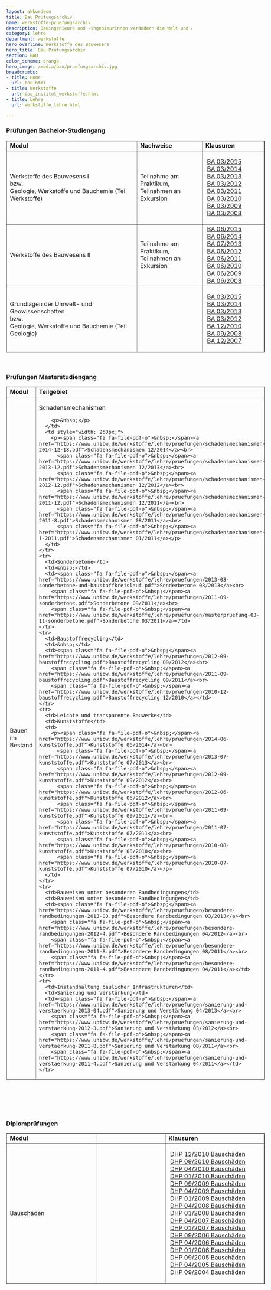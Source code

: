 ```yaml
---
layout: akkordeon
title: Bau Prüfungsarchiv
name: werkstoffe-pruefungsarchiv
description: Bauingenieure und -ingenieurinnen verändern die Welt und arbeiten maßgeblich beim Schutz unserer Umwelt mit. Sie beeinflussen unser Leben stärker als viele andere Berufe. Denn Infrastruktureinrichtungen und Bauwerke sind essentieller Bestandteil jeder Zivilisation.
category: lehre
department: werkstoffe
hero_overline: Werkstoffe des Bauwesens
hero_title: Bau Prüfungsarchiv
section: BAU
color_scheme: orange
hero_image: /media/bau/pruefungsarchiv.jpg
breadcrumbs:
- title: Home
  url: bau.html
- title: Werkstoffe
  url: bau_institut_werkstoffe.html
- title: Lehre
  url: werkstoffe_lehre.html

---
```




<h3>Prüfungen Bachelor-Studiengang</h3>

<table style="width: 700px;" cellspacing="1" cellpadding="1" border="1">
  <tbody>
	<tr>
	  <td><strong>Modul</strong></td>
	  <td><strong>Nachweise</strong></td>
	  <td><strong>Klausuren</strong></td>
	</tr>
	<tr>
	  <td>Werkstoffe des Bauwesens I<br>
		bzw.<br>
		Geologie, Werkstoffe und Bauchemie (Teil Werkstoffe)</td>
	  <td>Teilnahme am Praktikum,<br>
		Teilnahmen an Exkursion</td>
	  <td>
		<p><span class="link-pdf-js">&nbsp;</span><a href="https://www.unibw.de/werkstoffe/lehre/pruefungen/wdb-i-teil-1-wekstoffe-marz15.pdf">BA 03/2015</a><br>
		  <span class="fa fa-file-pdf-o">&nbsp;</span><a href="https://www.unibw.de/werkstoffe/lehre/pruefungen/wdb-i-teil-1-werkstoffe-marz-2014.pdf">BA 03/2014</a><br>
		  <span class="fa fa-file-pdf-o">&nbsp;</span><a href="https://www.unibw.de/werkstoffe/lehre/pruefungen/ba-wdb-i-03-2013-1.pdf">BA 03/2013</a><br>
		  <span class="fa fa-file-pdf-o">&nbsp;</span><a href="https://www.unibw.de/werkstoffe/lehre/pruefungen/bachelorpruefung-wdb-i-teil-werkstoffe-03-12.pdf">BA 03/2012</a><br>
		  <span class="fa fa-file-pdf-o">&nbsp;</span><a href="https://www.unibw.de/werkstoffe/lehre/pruefungen/bachelorpruefung-wdb-i-03-11.pdf">BA 03/2011</a><br>
		  <span class="fa fa-file-pdf-o">&nbsp;</span><a href="https://www.unibw.de/werkstoffe/lehre/pruefungen/bachelorpruefung-wdb-i-03-10.pdf">BA 03/2010</a><br>
		  <span class="fa fa-file-pdf-o">&nbsp;</span><a href="https://www.unibw.de/werkstoffe/lehre/pruefungen/bachelorpruefung-03-09-1.pdf">BA 03/2009</a><br>
		  <span class="fa fa-file-pdf-o">&nbsp;</span><a href="https://www.unibw.de/werkstoffe/lehre/pruefungen/bachelorpruefung-03-08-1.pdf">BA 03/2008</a></p>
	  </td>
	</tr>
	<tr>
	  <td>Werkstoffe des Bauwesens II</td>
	  <td>Teilnahme am Praktikum,<br>
		Teilnahmen an Exkursion</td>
	  <td style="width: 150px;"><span class="fa fa-file-pdf-o">&nbsp;</span><a href="https://www.unibw.de/werkstoffe/lehre/pruefungen/wdb-ii-juni2015.pdf">BA 06/2015</a><br>
		<span class="fa fa-file-pdf-o">&nbsp;</span><a href="https://www.unibw.de/werkstoffe/lehre/pruefungen/wdb-ii-juni-2014.pdf">BA 06/2014</a><br>
		<span class="fa fa-file-pdf-o">&nbsp;</span><a href="https://www.unibw.de/werkstoffe/lehre/pruefungen/ba-wdb-ii-07-2013.pdf">BA 07/2013</a><br>
		<span class="fa fa-file-pdf-o">&nbsp;</span><a href="https://www.unibw.de/werkstoffe/lehre/pruefungen/bachelorpruefung-06-12.pdf">BA 06/2012</a><br>
		<span class="fa fa-file-pdf-o">&nbsp;</span><a href="https://www.unibw.de/werkstoffe/lehre/pruefungen/bachelorpruefung-wii-06-11.pdf">BA 06/2011</a><br>
		<span class="fa fa-file-pdf-o">&nbsp;</span><a href="https://www.unibw.de/werkstoffe/lehre/pruefungen/bachelorpruefung-06-10-1.pdf">BA 06/2010</a><br>
		<span class="fa fa-file-pdf-o">&nbsp;</span><a href="https://www.unibw.de/werkstoffe/lehre/pruefungen/bachelorpruefung-06-09.pdf">BA 06/2009</a><br>
		<span class="fa fa-file-pdf-o">&nbsp;</span><a href="https://www.unibw.de/werkstoffe/lehre/pruefungen/bachelorpruefung-06-08.pdf">BA 06/2008</a></td>
	</tr>
	<tr>
	  <td>Grundlagen der Umwelt- und Geowissenschaften<br>
		bzw.<br>
		Geologie, Werkstoffe und Bauchemie (Teil Geologie)</td>
	  <td>&nbsp;</td>
	  <td>
		<p><span class="fa fa-file-pdf-o">&nbsp;</span><a href="https://www.unibw.de/werkstoffe/lehre/pruefungen/wdb-i-teil-2-geologie-marz15.pdf">BA 03/2015</a><br>
		  <span class="fa fa-file-pdf-o">&nbsp;</span><a href="https://www.unibw.de/werkstoffe/lehre/pruefungen/wdbi-teil-2-geologie-marz2014.pdf">BA 03/2014</a><br>
		  <span class="fa fa-file-pdf-o">&nbsp;</span><a href="https://www.unibw.de/werkstoffe/lehre/pruefungen/ba-geologie-03-2013.pdf">BA 03/2013</a><br>
		  <span class="fa fa-file-pdf-o">&nbsp;</span><a href="https://www.unibw.de/werkstoffe/lehre/pruefungen/bachelorpruefung-wdb-i-teil-geo-03-12.pdf">BA 03/2012</a><br>
		  <span class="fa fa-file-pdf-o">&nbsp;</span><a href="https://www.unibw.de/werkstoffe/lehre/pruefungen/ba-klausur-geologie-12-10.pdf">BA 12/2010</a><br>
		  <span class="fa fa-file-pdf-o">&nbsp;</span><a href="https://www.unibw.de/werkstoffe/lehre/pruefungen/ba-klausur-geologie-09-08.pdf">BA 09/2008</a><br>
		  <span class="fa fa-file-pdf-o">&nbsp;</span><a href="https://www.unibw.de/werkstoffe/lehre/pruefungen/ba-klausur-geologie-12-07.pdf">BA 12/2007</a></p>
	  </td>
	</tr>
  </tbody>
</table>

<p>&nbsp;</p>

<h3>Prüfungen Masterstudiengang</h3>

<table style="width: 700px;" cellspacing="1" cellpadding="1" border="1">
  <tbody>
	<tr>
	  <td><strong>Modul</strong></td>
	  <td><strong>Teilgebiet</strong></td>
	  <td><strong>Klausuren</strong></td>
	</tr>
	<tr>
	  <td style="width: 225px;">Bauen im Bestand</td>
	  <td>
		<p>Schadensmechanismen</p>

		<p>&nbsp;</p>
	  </td>
	  <td style="width: 250px;">
		<p><span class="fa fa-file-pdf-o">&nbsp;</span><a href="https://www.unibw.de/werkstoffe/lehre/pruefungen/schadensmechanismen-2014-12-18.pdf">Schadensmechanismen 12/2014</a><br>
		  <span class="fa fa-file-pdf-o">&nbsp;</span><a href="https://www.unibw.de/werkstoffe/lehre/pruefungen/schadensmechanismen-2013-12.pdf">Schadensmechanismen 12/2013</a><br>
		  <span class="fa fa-file-pdf-o">&nbsp;</span><a href="https://www.unibw.de/werkstoffe/lehre/pruefungen/schadensmechanismen-2012-12.pdf">Schadensmechanismen 12/2012</a><br>
		  <span class="fa fa-file-pdf-o">&nbsp;</span><a href="https://www.unibw.de/werkstoffe/lehre/pruefungen/schadensmechanismen-2011-12.pdf">Schadensmechanismen 12/2011</a><br>
		  <span class="fa fa-file-pdf-o">&nbsp;</span><a href="https://www.unibw.de/werkstoffe/lehre/pruefungen/schadensmechanismen-2011-8.pdf">Schadensmechanismen 08/2011</a><br>
		  <span class="fa fa-file-pdf-o">&nbsp;</span><a href="https://www.unibw.de/werkstoffe/lehre/pruefungen/schadensmechanismen-1-2011.pdf">Schadensmechanismen 01/2011</a></p>
	  </td>
	</tr>
	<tr>
	  <td>Sonderbetone</td>
	  <td>&nbsp;</td>
	  <td><span class="fa fa-file-pdf-o">&nbsp;</span><a href="https://www.unibw.de/werkstoffe/lehre/pruefungen/2013-03-sonderbetone-und-baustoffkreislauf.pdf">Sonderbetone 03/2013</a><br>
		<span class="fa fa-file-pdf-o">&nbsp;</span><a href="https://www.unibw.de/werkstoffe/lehre/pruefungen/2011-09-sonderbetone.pdf">Sonderbetone 09/2011</a><br>
		<span class="fa fa-file-pdf-o">&nbsp;</span><a href="https://www.unibw.de/werkstoffe/lehre/pruefungen/masterpruefung-03-11-sonderbetone.pdf">Sonderbetone 03/2011</a></td>
	</tr>
	<tr>
	  <td>Baustoffrecycling</td>
	  <td>&nbsp;</td>
	  <td><span class="fa fa-file-pdf-o">&nbsp;</span><a href="https://www.unibw.de/werkstoffe/lehre/pruefungen/2012-09-baustoffrecycling.pdf">Baustoffrecycling 09/2012</a><br>
		<span class="fa fa-file-pdf-o">&nbsp;</span><a href="https://www.unibw.de/werkstoffe/lehre/pruefungen/2011-09-baustoffrecycling.pdf">Baustoffrecycling 09/2011</a><br>
		<span class="fa fa-file-pdf-o">&nbsp;</span><a href="https://www.unibw.de/werkstoffe/lehre/pruefungen/2010-12-baustoffrecycling.pdf">Baustoffrecycling 12/2010</a></td>
	</tr>
	<tr>
	  <td>Leichte und transparente Bauwerke</td>
	  <td>Kunststoffe</td>
	  <td>
		<p><span class="fa fa-file-pdf-o">&nbsp;</span><a href="https://www.unibw.de/werkstoffe/lehre/pruefungen/2014-06-kunststoffe.pdf">Kunststoffe 06/2014</a><br>
		  <span class="fa fa-file-pdf-o">&nbsp;</span><a href="https://www.unibw.de/werkstoffe/lehre/pruefungen/2013-07-kunststoffe.pdf">Kunststoffe 07/2013</a><br>
		  <span class="fa fa-file-pdf-o">&nbsp;</span><a href="https://www.unibw.de/werkstoffe/lehre/pruefungen/2012-09-kunststoffe.pdf">Kunststoffe 09/2012</a><br>
		  <span class="fa fa-file-pdf-o">&nbsp;</span><a href="https://www.unibw.de/werkstoffe/lehre/pruefungen/2012-06-kunststoffe.pdf">Kunststoffe 06/2012</a><br>
		  <span class="fa fa-file-pdf-o">&nbsp;</span><a href="https://www.unibw.de/werkstoffe/lehre/pruefungen/2011-09-kunststoffe.pdf">Kunststoffe 09/2011</a><br>
		  <span class="fa fa-file-pdf-o">&nbsp;</span><a href="https://www.unibw.de/werkstoffe/lehre/pruefungen/2011-07-kunststoffe.pdf">Kunststoffe 07/2011</a><br>
		  <span class="fa fa-file-pdf-o">&nbsp;</span><a href="https://www.unibw.de/werkstoffe/lehre/pruefungen/2010-08-kunststoffe.pdf">Kunststoffe 08/2010</a><br>
		  <span class="fa fa-file-pdf-o">&nbsp;</span><a href="https://www.unibw.de/werkstoffe/lehre/pruefungen/2010-07-kunststoffe.pdf">Kunststoffe 07/2010</a></p>
	  </td>
	</tr>
	<tr>
	  <td>Bauweisen unter besonderen Randbedingungen</td>
	  <td>Bauweisen unter besonderen Randbedingungen</td>
	  <td><span class="fa fa-file-pdf-o">&nbsp;</span><a href="https://www.unibw.de/werkstoffe/lehre/pruefungen/besondere-randbedingungen-2013-03.pdf">Besondere Randbedingungen 03/2013</a><br>
		<span class="fa fa-file-pdf-o">&nbsp;</span><a href="https://www.unibw.de/werkstoffe/lehre/pruefungen/besondere-randbedingungen-2012-4.pdf">Besondere Randbedingungen 04/2012</a><br>
		<span class="fa fa-file-pdf-o">&nbsp;</span><a href="https://www.unibw.de/werkstoffe/lehre/pruefungen/besondere-randbedingungen-2011-8.pdf">Besondere Randbedingungen 08/2011</a><br>
		<span class="fa fa-file-pdf-o">&nbsp;</span><a href="https://www.unibw.de/werkstoffe/lehre/pruefungen/besondere-randbedingungen-2011-4.pdf">Besondere Randbedingungen 04/2011</a></td>
	</tr>
	<tr>
	  <td>Instandhaltung baulicher Infrastrukturen</td>
	  <td>Sanierung und Verstärkung</td>
	  <td><span class="fa fa-file-pdf-o">&nbsp;</span><a href="https://www.unibw.de/werkstoffe/lehre/pruefungen/sanierung-und-verstaerkung-2013-04.pdf">Sanierung und Verstärkung 04/2013</a><br>
		<span class="fa fa-file-pdf-o">&nbsp;</span><a href="https://www.unibw.de/werkstoffe/lehre/pruefungen/sanierung-und-verstaerkung-2012-3.pdf">Sanierung und Verstärkung 03/2012</a><br>
		<span class="fa fa-file-pdf-o">&nbsp;</span><a href="https://www.unibw.de/werkstoffe/lehre/pruefungen/sanierung-und-verstaerkung-2011-8.pdf">Sanierung und Verstärkung 08/2011</a><br>
		<span class="fa fa-file-pdf-o">&nbsp;</span><a href="https://www.unibw.de/werkstoffe/lehre/pruefungen/sanierung-und-verstaerkung-2011-4.pdf">Sanierung und Verstärkung 04/2011</a></td>
	</tr>
  </tbody>
</table>

<h3>&nbsp;</h3>

<h3>&nbsp;</h3>

<h3>Diplomprüfungen</h3>

<table style="width: 700px;" cellspacing="1" cellpadding="1" border="1">
  <tbody>
	<tr>
	  <td><strong>Modul</strong></td>
	  <td>&nbsp;</td>
	  <td style="width: 200px;"><strong>Klausuren</strong></td>
	</tr>
	<tr>
	  <td style="width: 225px;">Bauschäden &nbsp; &nbsp; &nbsp; &nbsp; &nbsp; &nbsp; &nbsp;</td>
	  <td>&nbsp;&nbsp;&nbsp;&nbsp;&nbsp;&nbsp;&nbsp;&nbsp;&nbsp;&nbsp;&nbsp;&nbsp;&nbsp; &nbsp;&nbsp; &nbsp; &nbsp; &nbsp; &nbsp; &nbsp; &nbsp; &nbsp; &nbsp; &nbsp;&nbsp; &nbsp;&nbsp;&nbsp;&nbsp;</td>
	  <td style="width: 250px;">
		<p><span class="fa fa-file-pdf-o">&nbsp;</span><a href="https://www.unibw.de/werkstoffe/lehre/pruefungen/archiv-diplompruefungen/dhp-12-2010-bauschaeden.pdf">DHP 12/2010 Bauschäden</a><br>
		  <span class="fa fa-file-pdf-o">&nbsp;</span><a href="https://www.unibw.de/werkstoffe/lehre/pruefungen/archiv-diplompruefungen/dhp-09-2010-bauschaeden.pdf">DHP 09/2010 Bauschäden</a><br>
		  <span class="fa fa-file-pdf-o">&nbsp;</span><a href="https://www.unibw.de/werkstoffe/lehre/pruefungen/archiv-diplompruefungen/dhp-04-2010-bauschaeden.pdf">DHP 04/2010 Bauschäden</a><br>
		  <span class="fa fa-file-pdf-o">&nbsp;</span><a href="https://www.unibw.de/werkstoffe/lehre/pruefungen/archiv-diplompruefungen/dhp-01-2010-bauschaeden.pdf">DHP 01/2010 Bauschäden</a><br>
		  <span class="fa fa-file-pdf-o">&nbsp;</span><a href="https://www.unibw.de/werkstoffe/lehre/pruefungen/archiv-diplompruefungen/dhp-09-2009-bauschaeden.pdf">DHP 09/2009 Bauschäden</a><br>
		  <span class="fa fa-file-pdf-o">&nbsp;</span><a href="https://www.unibw.de/werkstoffe/lehre/pruefungen/archiv-diplompruefungen/dhp-04-2009-bauschaeden.pdf">DHP 04/2009 Bauschäden</a><br>
		  <span class="fa fa-file-pdf-o">&nbsp;</span><a href="https://www.unibw.de/werkstoffe/lehre/pruefungen/archiv-diplompruefungen/dhp-01-2009-bauschaeden.pdf">DHP 01/2009 Bauschäden</a><br>
		  <span class="fa fa-file-pdf-o">&nbsp;</span><a href="https://www.unibw.de/werkstoffe/lehre/pruefungen/archiv-diplompruefungen/dhp-04-2008-bauschaeden.pdf">DHP 04/2008 Bauschäden</a><br>
		  <span class="fa fa-file-pdf-o">&nbsp;</span><a href="https://www.unibw.de/werkstoffe/lehre/pruefungen/archiv-diplompruefungen/dhp-01-2008-bauschaeden.pdf">DHP 01/2008 Bauschäden</a><br>
		  <span class="fa fa-file-pdf-o">&nbsp;</span><a href="https://www.unibw.de/werkstoffe/lehre/pruefungen/archiv-diplompruefungen/dhp-04-2007-bauschaeden.pdf">DHP 04/2007 Bauschäden</a><br>
		  <span class="fa fa-file-pdf-o">&nbsp;</span><a href="https://www.unibw.de/werkstoffe/lehre/pruefungen/archiv-diplompruefungen/dhp-01-2007-bauschaeden.pdf">DHP 01/2007 Bauschäden</a><br>
		  <span class="fa fa-file-pdf-o">&nbsp;</span><a href="https://www.unibw.de/werkstoffe/lehre/pruefungen/archiv-diplompruefungen/dhp-09-2006-bauschaeden.pdf">DHP 09/2006 Bauschäden</a><br>
		  <span class="fa fa-file-pdf-o">&nbsp;</span><a href="https://www.unibw.de/werkstoffe/lehre/pruefungen/archiv-diplompruefungen/dhp-04-2006-bauschaeden.pdf">DHP 04/2006 Bauschäden</a><br>
		  <span class="fa fa-file-pdf-o">&nbsp;</span><a href="https://www.unibw.de/werkstoffe/lehre/pruefungen/archiv-diplompruefungen/dhp-01-2006-bauschaeden.pdf">DHP 01/2006 Bauschäden</a><br>
		  <span class="fa fa-file-pdf-o">&nbsp;</span><a href="https://www.unibw.de/werkstoffe/lehre/pruefungen/archiv-diplompruefungen/dhp-09-2005-bauschaeden.pdf">DHP 09/2005 Bauschäden</a><br>
		  <span class="fa fa-file-pdf-o">&nbsp;</span><a href="https://www.unibw.de/werkstoffe/lehre/pruefungen/archiv-diplompruefungen/dhp-04-2005-bauschaeden.pdf">DHP 04/2005 Bauschäden</a><br>
		  <span class="fa fa-file-pdf-o">&nbsp;</span><a href="https://www.unibw.de/werkstoffe/lehre/pruefungen/archiv-diplompruefungen/dhp-09-2004-bauschaeden.pdf">DHP 09/2004 Bauschäden</a></p>
	  </td>
	</tr>
  </tbody>
</table>
